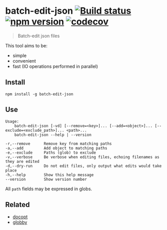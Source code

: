 # batch-edit-json [![Build status](https://travis-ci.org/EricCrosson/batch-edit-json.svg?branch=master)](https://travis-ci.org/EricCrosson/batch-edit-json) [![npm version](https://img.shields.io/npm/v/batch-edit-json.svg)](https://npmjs.org/package/batch-edit-json) [![codecov](https://codecov.io/gh/EricCrosson/batch-edit-json/branch/master/graph/badge.svg)](https://codecov.io/gh/EricCrosson/batch-edit-json)

> Batch-edit json files

This tool aims to be:

- simple
- convenient
- fast (IO operations performed in parallel)

## Install

```shell
npm install -g batch-edit-json
```

## Use

``` shell
Usage:
    batch-edit-json [-vd] [--remove=<key>]... [--add=<object>]... [--exclude=<exclude_path>]... <path>...
    batch-edit-json --help | --version

-r,--remove      Remove key from matching paths
-a,--add         Add object to matching paths
-e,--exclude     Paths (glob) to exclude
-v,--verbose     Be verbose when editing files, echoing filenames as they are edited
-d,--dry-run     Do not edit files, only output what edits would take place
-h,--help        Show this help message
--version        Show version number
```

All `path` fields may be expressed in globs.

## Related

- [docopt](https://docopt.org)
- [globby](https://github.com/sindresorhus/globby)
